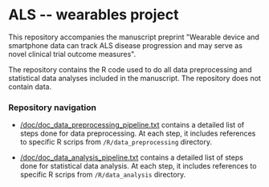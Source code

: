 
# ALS -- wearables project

<!-- badges: start -->
<!-- badges: end -->

This repository accompanies the manuscript preprint "Wearable device and smartphone data can track ALS disease progression and may serve as novel clinical trial outcome measures".

The repository contains the R code used to do all data preprocessing and statistical data analyses included in the manuscript. The repository does not contain data. 

### Repository navigation 

- [/doc/doc_data_preprocessing_pipeline.txt](https://github.com/onnela-lab/als-wearables/blob/main/doc/doc_data_preprocessing_pipeline.txt) contains a detailed list of steps done for data preprocessing. At each step, it includes references to specific R scrips from `/R/data_preprocessing` directory. 

- [/doc/doc_data_analysis_pipeline.txt](https://github.com/onnela-lab/als-wearables/blob/main/doc/doc_data_analysis_pipeline.txt) contains a detailed list of steps done for statistical data analysis. At each step, it includes references to specific R scrips from `/R/data_analysis` directory. 
